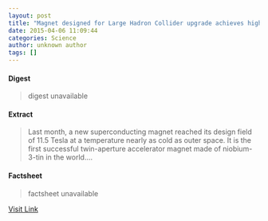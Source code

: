```yaml
---
layout: post
title: "Magnet designed for Large Hadron Collider upgrade achieves high-field milestone"
date: 2015-04-06 11:09:44
categories: Science
author: unknown author
tags: []
---
```



#### Digest
>digest unavailable

#### Extract
>Last month, a new superconducting magnet reached its design field of 11.5 Tesla at a temperature nearly as cold as outer space. It is the first successful twin-aperture accelerator magnet made of niobium-3-tin in the world....

#### Factsheet
>factsheet unavailable

[Visit Link](http://feeds.sciencedaily.com/~r/sciencedaily/~3/tNPcZfg56rQ/150406070944.htm)


